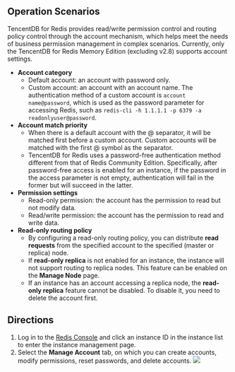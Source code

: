 ## Operation Scenarios
TencentDB for Redis provides read/write permission control and routing policy control through the account mechanism, which helps meet the needs of business permission management in complex scenarios. Currently, only the TencentDB for Redis Memory Edition (excluding v2.8) supports account settings.
- **Account category**
  - Default account: an account with password only.
  - Custom account: an account with an account name. The authentication method of a custom account is `account name@password`, which is used as the password parameter for accessing Redis, such as `redis-cli -h 1.1.1.1 -p 6379 -a readonlyuser@password`.
- **Account match priority**
  - When there is a default account with the @ separator, it will be matched first before a custom account. Custom accounts will be matched with the first @ symbol as the separator.
  - TencentDB for Redis uses a password-free authentication method different from that of Redis Community Edition. Specifically, after password-free access is enabled for an instance, if the password in the access parameter is not empty, authentication will fail in the former but will succeed in the latter.
- **Permission settings**
  - Read-only permission: the account has the permission to read but not modify data.
  - Read/write permission: the account has the permission to read and write data.
- **Read-only routing policy**
  - By configuring a read-only routing policy, you can distribute **read requests** from the specified account to the specified (master or replica) node.
  - If **read-only replica** is not enabled for an instance, the instance will not support routing to replica nodes. This feature can be enabled on the **Manage Node** page.
  - If an instance has an account accessing a replica node, the **read-only replica** feature cannot be disabled. To disable it, you need to delete the account first.
  
## Directions
1. Log in to the [Redis Console](https://console.cloud.tencent.com/redis) and click an instance ID in the instance list to enter the instance management page.
2. Select the **Manage Account** tab, on which you can create accounts, modify permissions, reset passwords, and delete accounts.
![](https://main.qcloudimg.com/raw/276fb5f3092f46c57d675b19d1a14962.png)
